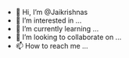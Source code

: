 - 👋 Hi, I’m @Jaikrishnas
- 👀 I’m interested in ...
- 🌱 I’m currently learning ...
- 💞️ I’m looking to collaborate on ...
- 📫 How to reach me ...

<!---
Jaikrishnas/Jaikrishnas is a ✨ special ✨ repository because its `README.md` (this file) appears on your GitHub profile.
You can click the Preview link to take a look at your changes.
--->
